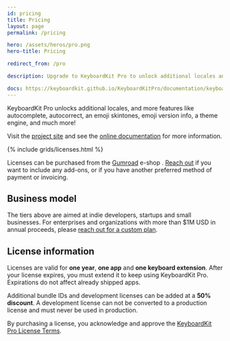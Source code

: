 ```yaml
---
id: pricing
title: Pricing
layout: page
permalink: /pricing

hero: /assets/heros/pro.png
hero-title: Pricing

redirect_from: /pro

description: Upgrade to KeyboardKit Pro to unlock additional locales and features that take your keyboard to the next level. 

docs: https://keyboardkit.github.io/KeyboardKitPro/documentation/keyboardkitpro/
---
```


KeyboardKit Pro unlocks additional locales, and more features like autocomplete, autocorrect, an emoji skintones, emoji version info, a theme engine, and much more! 

Visit the [project site]({{site.github_url_pro}}) and see the [online documentation]({{page.docs}}) for more information.

{% include grids/licenses.html %}

Licenses can be purchased from the [Gumroad]({{site.gumroad_url}}) e-shop <!--[Lemon Squeezy]({{site.lemon_url}})-->. [Reach out](mailto:{{site.email}}?subject=KeyboardKit%20Pro%20License) if you want to include any add-ons, or if you have another preferred method of payment or invoicing.


## Business model

The tiers above are aimed at indie developers, startups and small businesses. For enterprises and organizations with more than $1M USD in annual proceeds, please [reach out for a custom plan](mailto:{{site.email}}?subject=KeyboardKit%20Pro%20License).


## License information

Licenses are valid for **one year**, **one app** and **one keyboard extension**. After your license expires, you must extend it to keep using KeyboardKit Pro. Expirations do not affect already shipped apps.

Additional bundle IDs and development licenses can be added at a **50% discount**. A development license can not be converted to a production license and must never be used in production.

By purchasing a license, you acknowledge and approve the [KeyboardKit Pro License Terms](/pro/terms-and-conditions).
